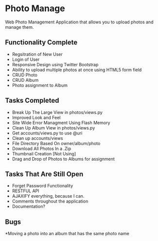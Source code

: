 Photo Manage
===========

Web Photo Management Application that allows you to upload photos and manage them.


Functionality Complete
--------

* Regsitration of New User
* Login of User
* Responsive Design using Twitter Bootstrap
* Ability to upload multiple photos at once using HTML5 form field
* CRUD Photo
* CRUD Album
* Photo assignment to Album

Tasks Completed
--------
* Break Up The Large View in photos/views.py
* Improved Look and Feel
* Site Wide Error Managment Using Flash Memory
* Clean Up Album View in photos/views.py
* Get accounts/views.py to use @uri
* Clean up accounts/views 
* File Directory Based On owner/album/photo
* Download All Photos In a .Zip 
* Thumbnail Creation [Not Using]
* Drag and Drop of Photos to Albums for assignment

Tasks That Are Still Open
--------

* Forget Password Functionality
* RESTFUL API
* AJAXIFY everything, because I can.
* Comments throughout the application
* Documentation?

Bugs
--------

*Moving a photo into an album that has the same photo name
